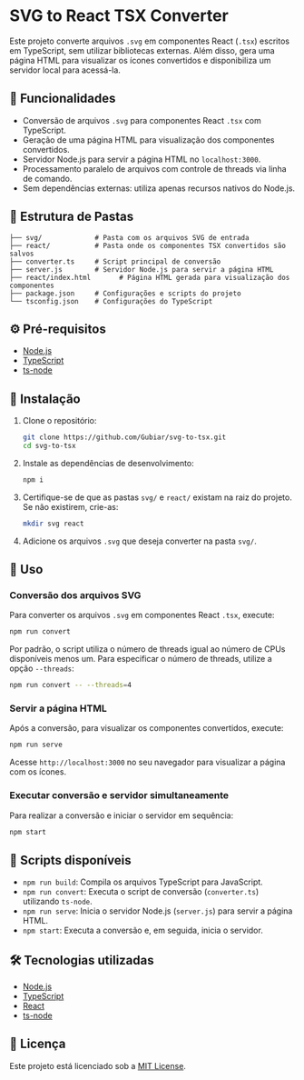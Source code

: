 # SVG to React TSX Converter

Este projeto converte arquivos `.svg` em componentes React (`.tsx`) escritos em TypeScript, sem utilizar bibliotecas externas. Além disso, gera uma página HTML para visualizar os ícones convertidos e disponibiliza um servidor local para acessá-la.

## 🚀 Funcionalidades

- Conversão de arquivos `.svg` para componentes React `.tsx` com TypeScript.
- Geração de uma página HTML para visualização dos componentes convertidos.
- Servidor Node.js para servir a página HTML no `localhost:3000`.
- Processamento paralelo de arquivos com controle de threads via linha de comando.
- Sem dependências externas: utiliza apenas recursos nativos do Node.js.

## 📁 Estrutura de Pastas

```
├── svg/             # Pasta com os arquivos SVG de entrada
├── react/           # Pasta onde os componentes TSX convertidos são salvos
├── converter.ts     # Script principal de conversão
├── server.js        # Servidor Node.js para servir a página HTML
├── react/index.html       # Página HTML gerada para visualização dos componentes
├── package.json     # Configurações e scripts do projeto
└── tsconfig.json    # Configurações do TypeScript
```

## ⚙️ Pré-requisitos

- [Node.js](https://nodejs.org/)
- [TypeScript](https://www.typescriptlang.org/)
- [ts-node](https://typestrong.org/ts-node/)

## 🔧 Instalação

1. Clone o repositório:

   ```bash
   git clone https://github.com/Gubiar/svg-to-tsx.git
   cd svg-to-tsx
   ```

2. Instale as dependências de desenvolvimento:

   ```bash
   npm i
   ```

3. Certifique-se de que as pastas `svg/` e `react/` existam na raiz do projeto. Se não existirem, crie-as:

   ```bash
   mkdir svg react
   ```

4. Adicione os arquivos `.svg` que deseja converter na pasta `svg/`.

## 🚀 Uso

### Conversão dos arquivos SVG

Para converter os arquivos `.svg` em componentes React `.tsx`, execute:

```bash
npm run convert
```

Por padrão, o script utiliza o número de threads igual ao número de CPUs disponíveis menos um. Para especificar o número de threads, utilize a opção `--threads`:

```bash
npm run convert -- --threads=4
```

### Servir a página HTML

Após a conversão, para visualizar os componentes convertidos, execute:

```bash
npm run serve
```

Acesse `http://localhost:3000` no seu navegador para visualizar a página com os ícones.

### Executar conversão e servidor simultaneamente

Para realizar a conversão e iniciar o servidor em sequência:

```bash
npm start
```

## 📄 Scripts disponíveis

- `npm run build`: Compila os arquivos TypeScript para JavaScript.
- `npm run convert`: Executa o script de conversão (`converter.ts`) utilizando `ts-node`.
- `npm run serve`: Inicia o servidor Node.js (`server.js`) para servir a página HTML.
- `npm start`: Executa a conversão e, em seguida, inicia o servidor.

## 🛠 Tecnologias utilizadas

- [Node.js](https://nodejs.org/)
- [TypeScript](https://www.typescriptlang.org/)
- [React](https://react.dev/)
- [ts-node](https://typestrong.org/ts-node/)

## 📄 Licença

Este projeto está licenciado sob a [MIT License](LICENSE).
